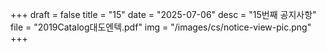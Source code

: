 +++
draft = false
title = "15"
date = "2025-07-06"
desc = "15번째 공지사항"
file = "2019Catalog대도엔텍.pdf"
img = "/images/cs/notice-view-pic.png"
+++

